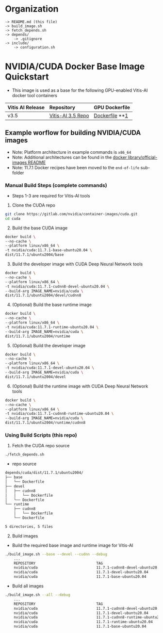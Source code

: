 [//]: # (Readme.md - NVIDIA/CUDA:11.7.1-CUDNN8-DEVEL-UBUNTU20.04 Docker Image)

# Organization
```
-> README.md (this file)
-> build_image.sh
-> fetch_depends.sh
-> depends/
	-> .gitignore
-> include/
	-> configuration.sh
```

# NVIDIA/CUDA Docker Base Image Quickstart
- This image is used as a base for the following GPU-enabled Vitis-AI docker tool containers

| Vitis AI Release | Repository                    | GPU Dockerfile         |
|:-----------------|:------------------------------|:-----------------------|
| v3.5             | [Vitis-AI 3.5 Repo][vai35]    | [Dockerfile][vai35df] **[1][vai35dfpt]  |

[vai35]: https://github.com/Xilinx/Vitis-AI/tree/3.5

[vai35df]: https://github.com/Xilinx/Vitis-AI/blob/7a0d5a695027b0dc1494c7299918959608c3fab2/docker/dockerfiles/ubuntu-vai/vitis-ai-cpu.Dockerfile#L4
[vai35dfpt]: https://github.com/Xilinx/Vitis-AI/blob/7a0d5a695027b0dc1494c7299918959608c3fab2/docker/docker_build.sh#L70
[vai35dftf]: https://github.com/Xilinx/Vitis-AI/blob/7a0d5a695027b0dc1494c7299918959608c3fab2/docker/docker_build.sh#L72

## Example worflow for building NVIDIA/CUDA images
- Note: Platform architecture in example commands is ```x86_64```
- Note: Additional architectures can be found in the [docker library/official-images README](https://github.com/docker-library/official-images#architectures-other-than-amd64)
- Note: 11.7.1 Docker recipes have been moved to the ```end-of-life``` sub-folder

### Manual Build Steps (complete commands)
- Steps 1-3 are required for Vitis-AI tools 
1. Clone the CUDA repo
```bash
git clone https://gitlab.com/nvidia/container-images/cuda.git
cd cuda
```

2. Build the base CUDA image
```bash
docker build \
--no-cache \
--platform linux/x86_64 \
-t nvidia/cuda:11.7.1-base-ubuntu20.04 \
dist/11.7.1/ubuntu2004/base
```

3. Build the developer image with CUDA Deep Neural Network tools
```bash
docker build \
--no-cache \
--platform linux/x86_64 \
-t nvidia/cuda:11.7.1-cudnn8-devel-ubuntu20.04 \
--build-arg IMAGE_NAME=nvidia/cuda \
dist/11.7.1/ubuntu2004/devel/cudnn8
```

4. (Optional) Build the base runtime image
```bash
docker build \
--no-cache \
--platform linux/x86_64 \
-t nvidia/cuda:11.7.1-runtime-ubuntu20.04 \
--build-arg IMAGE_NAME=nvidia/cuda \
dist/11.7.1/ubuntu2004/runtime
```

5. (Optional) Build the developer image
```bash
docker build \
--no-cache \
--platform linux/x86_64 \
-t nvidia/cuda:11.7.1-devel-ubuntu20.04 \
--build-arg IMAGE_NAME=nvidia/cuda \
dist/11.7.1/ubuntu2004/devel
```

6. (Optional) Build the runtime image with CUDA Deep Neural Network tools
```bash
docker build \
--no-cache \
--platform linux/x86_64 \
-t nvidia/cuda:11.7.1-cudnn8-runtime-ubuntu20.04 \
--build-arg IMAGE_NAME=nvidia/cuda \
dist/11.7.1/ubuntu2004/runtime/cudnn8
```


### Using Build Scripts (this repo)

1. Fetch the CUDA repo source

```bash
./fetch_depends.sh
```

- repo source
```bash
depends/cuda/dist/11.7.1/ubuntu2004/
├── base
│   └── Dockerfile
├── devel
│   ├── cudnn8
│   │   └── Dockerfile
│   └── Dockerfile
└── runtime
    ├── cudnn8
    │   └── Dockerfile
    └── Dockerfile

5 directories, 5 files
```

2. Build images
- Build the required base image and runtime image for Vitis-AI
```bash
./build_image.sh --base --devel --cudnn --debug
	...
	REPOSITORY                            TAG                                 IMAGE ID       CREATED         SIZE
    nvidia/cuda                           11.7.1-cudnn8-devel-ubuntu20.04     404dbb455383   59 seconds ago      7.68GB
    nvidia/cuda                           11.7.1-devel-ubuntu20.04            6ad3ddb6227d   2 minutes ago       5.74GB
    nvidia/cuda                           11.7.1-base-ubuntu20.04             373ecda3417b   6 minutes ago       211MB
```

- Build all images
```bash
./build_image.sh --all --debug
	...
	REPOSITORY                            TAG                                 IMAGE ID       CREATED          SIZE
    nvidia/cuda                           11.7.1-cudnn8-devel-ubuntu20.04     404dbb455383   59 seconds ago      7.68GB
    nvidia/cuda                           11.7.1-devel-ubuntu20.04            6ad3ddb6227d   2 minutes ago       5.74GB
    nvidia/cuda                           11.7.1-cudnn8-runtime-ubuntu20.04   6859de225ac2   4 minutes ago       2.93GB
    nvidia/cuda                           11.7.1-runtime-ubuntu20.04          ce410047fb1f   5 minutes ago       2.03GB
    nvidia/cuda                           11.7.1-base-ubuntu20.04             373ecda3417b   6 minutes ago       211MB
```
